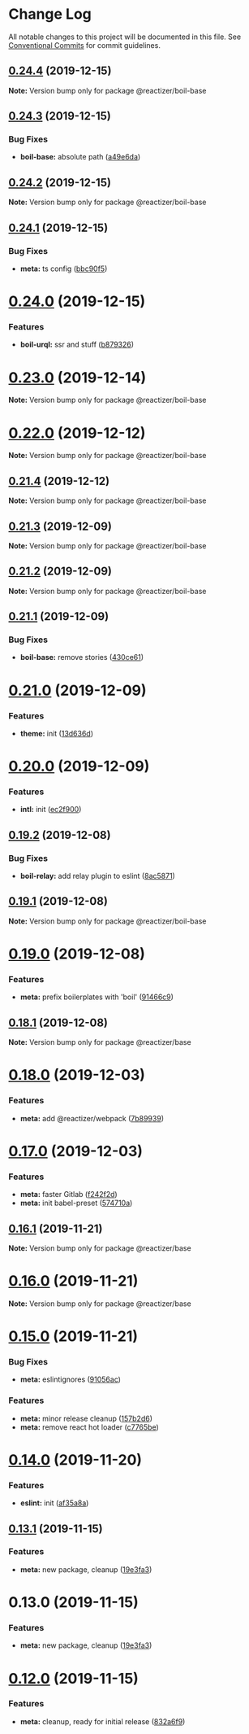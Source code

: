 # Change Log

All notable changes to this project will be documented in this file.
See [Conventional Commits](https://conventionalcommits.org) for commit guidelines.

## [0.24.4](https://github.com/oreqizer/reactizer/compare/v0.24.3...v0.24.4) (2019-12-15)

**Note:** Version bump only for package @reactizer/boil-base





## [0.24.3](https://github.com/oreqizer/reactizer/compare/v0.24.2...v0.24.3) (2019-12-15)


### Bug Fixes

* **boil-base:** absolute path ([a49e6da](https://github.com/oreqizer/reactizer/commit/a49e6da163dda2071e7f6816c27cf61de3f67c6a))





## [0.24.2](https://github.com/oreqizer/reactizer/compare/v0.24.1...v0.24.2) (2019-12-15)

**Note:** Version bump only for package @reactizer/boil-base





## [0.24.1](https://github.com/oreqizer/reactizer/compare/v0.24.0...v0.24.1) (2019-12-15)


### Bug Fixes

* **meta:** ts config ([bbc90f5](https://github.com/oreqizer/reactizer/commit/bbc90f555ea1b0efdda7be232ac8ad2fd16fa696))





# [0.24.0](https://github.com/oreqizer/reactizer/compare/v0.23.0...v0.24.0) (2019-12-15)


### Features

* **boil-urql:** ssr and stuff ([b879326](https://github.com/oreqizer/reactizer/commit/b87932631d40ec6ed5205a151af0cade39d01db4))





# [0.23.0](https://github.com/oreqizer/reactizer/compare/v0.22.0...v0.23.0) (2019-12-14)

**Note:** Version bump only for package @reactizer/boil-base





# [0.22.0](https://github.com/oreqizer/reactizer/compare/v0.21.4...v0.22.0) (2019-12-12)

**Note:** Version bump only for package @reactizer/boil-base





## [0.21.4](https://github.com/oreqizer/reactizer/compare/v0.21.3...v0.21.4) (2019-12-12)

**Note:** Version bump only for package @reactizer/boil-base





## [0.21.3](https://github.com/oreqizer/reactizer/compare/v0.21.2...v0.21.3) (2019-12-09)

**Note:** Version bump only for package @reactizer/boil-base





## [0.21.2](https://github.com/oreqizer/reactizer/compare/v0.21.1...v0.21.2) (2019-12-09)

**Note:** Version bump only for package @reactizer/boil-base





## [0.21.1](https://github.com/oreqizer/reactizer/compare/v0.21.0...v0.21.1) (2019-12-09)


### Bug Fixes

* **boil-base:** remove stories ([430ce61](https://github.com/oreqizer/reactizer/commit/430ce61d72cccbae6cef290db76656001e3c5d77))





# [0.21.0](https://github.com/oreqizer/reactizer/compare/v0.20.0...v0.21.0) (2019-12-09)


### Features

* **theme:** init ([13d636d](https://github.com/oreqizer/reactizer/commit/13d636de051f367328334000bebbf45ae321a72a))





# [0.20.0](https://github.com/oreqizer/reactizer/compare/v0.19.2...v0.20.0) (2019-12-09)


### Features

* **intl:** init ([ec2f900](https://github.com/oreqizer/reactizer/commit/ec2f9002f351aa49b03a13e3d6684de0d077bf9d))





## [0.19.2](https://github.com/oreqizer/reactizer/compare/v0.19.0...v0.19.2) (2019-12-08)


### Bug Fixes

* **boil-relay:** add relay plugin to eslint ([8ac5871](https://github.com/oreqizer/reactizer/commit/8ac58714626ab1cd57cd11b6daaa54e84ba6910a))





## [0.19.1](https://github.com/oreqizer/reactizer/compare/v0.19.0...v0.19.1) (2019-12-08)

**Note:** Version bump only for package @reactizer/boil-base





# [0.19.0](https://github.com/oreqizer/reactizer/compare/v0.18.1...v0.19.0) (2019-12-08)


### Features

* **meta:** prefix boilerplates with 'boil' ([91466c9](https://github.com/oreqizer/reactizer/commit/91466c9cd7156d0c1df8d6a642ac38c5d98d614a))





## [0.18.1](https://github.com/oreqizer/reactizer/compare/v0.18.0...v0.18.1) (2019-12-08)

**Note:** Version bump only for package @reactizer/base





# [0.18.0](https://github.com/oreqizer/reactizer/compare/v0.17.0...v0.18.0) (2019-12-03)


### Features

* **meta:** add @reactizer/webpack ([7b89939](https://github.com/oreqizer/reactizer/commit/7b8993946072496a4ea437470571aa65eebc5126))





# [0.17.0](https://github.com/oreqizer/reactizer/compare/v0.16.1...v0.17.0) (2019-12-03)


### Features

* **meta:** faster Gitlab ([f242f2d](https://github.com/oreqizer/reactizer/commit/f242f2d3cb31f00a4709bed5199a9968489ebc42))
* **meta:** init babel-preset ([574710a](https://github.com/oreqizer/reactizer/commit/574710ad134ffa631f978a888fbdfc38d0568dcc))





## [0.16.1](https://github.com/oreqizer/reactizer/compare/v0.16.0...v0.16.1) (2019-11-21)

**Note:** Version bump only for package @reactizer/base





# [0.16.0](https://github.com/oreqizer/reactizer/compare/v0.15.1...v0.16.0) (2019-11-21)

**Note:** Version bump only for package @reactizer/base





# [0.15.0](https://github.com/oreqizer/reactizer/compare/v0.14.0...v0.15.0) (2019-11-21)


### Bug Fixes

* **meta:** eslintignores ([91056ac](https://github.com/oreqizer/reactizer/commit/91056ac21284d9249f228a7da5b5e9a2f2158b6b))


### Features

* **meta:** minor release cleanup ([157b2d6](https://github.com/oreqizer/reactizer/commit/157b2d66435d162f10dc232daaea46a95b43f1d2))
* **meta:** remove react hot loader ([c7765be](https://github.com/oreqizer/reactizer/commit/c7765be9b81e19cb47a0db628ce3007884787331))





# [0.14.0](https://github.com/oreqizer/reactizer/compare/v0.13.1...v0.14.0) (2019-11-20)


### Features

* **eslint:** init ([af35a8a](https://github.com/oreqizer/reactizer/commit/af35a8a607f3cc16231b183e23033fb83637c742))





## [0.13.1](https://github.com/oreqizer/reactizer/compare/v0.12.6...v0.13.1) (2019-11-15)


### Features

* **meta:** new package, cleanup ([19e3fa3](https://github.com/oreqizer/reactizer/commit/19e3fa3482312a5878b452397a2fee77f39cfa32))





# 0.13.0 (2019-11-15)


### Features

* **meta:** new package, cleanup ([19e3fa3](https://github.com/oreqizer/reactizer/commit/19e3fa3482312a5878b452397a2fee77f39cfa32))





# [0.12.0](https://github.com/oreqizer/reactizer/compare/v0.11.2...v0.12.0) (2019-11-15)


### Features

* **meta:** cleanup, ready for initial release ([832a6f9](https://github.com/oreqizer/reactizer/commit/832a6f96e290802aed500da4f7b3c55f2575fca4))
